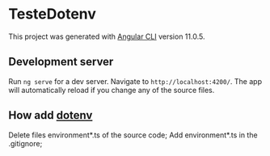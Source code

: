 # TesteDotenv

This project was generated with [Angular CLI](https://github.com/angular/angular-cli) version 11.0.5.

## Development server

Run `ng serve` for a dev server. Navigate to `http://localhost:4200/`. The app will automatically reload if you change any of the source files.

## How add [dotenv](https://www.npmjs.com/package/dotenv)

Delete files environment*.ts of the source code;
Add environment*.ts in the .gitignore;
